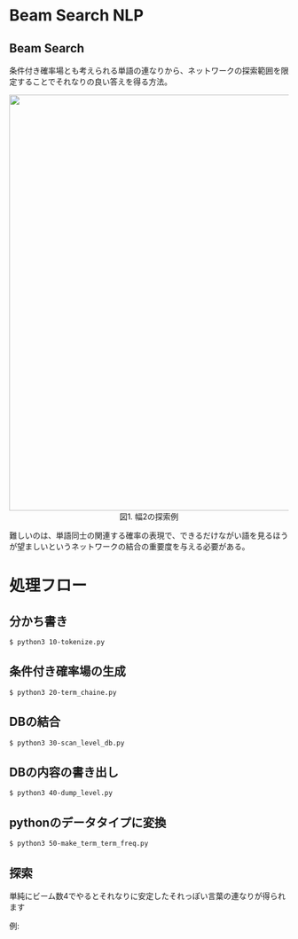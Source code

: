 # Beam Search NLP

## Beam Search

条件付き確率場とも考えられる単語の連なりから、ネットワークの探索範囲を限定することでそれなりの良い答えを得る方法。  

<div align="center">
  <img width="750px" src="https://user-images.githubusercontent.com/4949982/49210846-77fcc900-f401-11e8-920f-3341bca0837b.png">
</div>
<div align="center"> 図1. 幅2の探索例 </div>


難しいのは、単語同士の関連する確率の表現で、できるだけながい語を見るほうが望ましいというネットワークの結合の重要度を与える必要がある。  

# 処理フロー

## 分かち書き
```console
$ python3 10-tokenize.py 
```

## 条件付き確率場の生成
```console
$ python3 20-term_chaine.py
```

## DBの結合
```console
$ python3 30-scan_level_db.py
```

## DBの内容の書き出し
```console
$ python3 40-dump_level.py
```

## pythonのデータタイプに変換
```console
$ python3 50-make_term_term_freq.py
```

## 探索
単純にビーム数4でやるとそれなりに安定したそれっぽい言葉の連なりが得られます

例:
```
```



